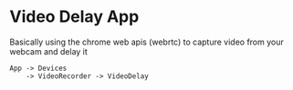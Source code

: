 Video Delay App
===============

Basically using the chrome web apis (webrtc) to capture video from your webcam and delay it

```
App -> Devices
    -> VideoRecorder -> VideoDelay
```
